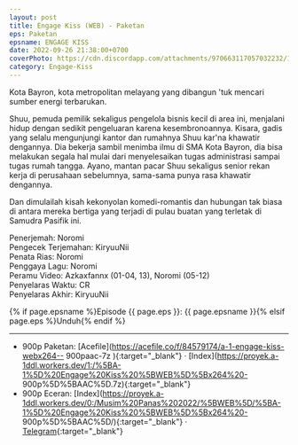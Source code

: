 ```yaml
---
layout: post
title: Engage Kiss (WEB) - Paketan
eps: Paketan
epsname: ENGAGE KISS
date: 2022-09-26 21:38:00+0700
coverPhoto: https://cdn.discordapp.com/attachments/970663117057032232/1047131346994204764/uwp2612334.jpeg
category: Engage-Kiss
---
```


Kota Bayron, kota metropolitan melayang yang dibangun 'tuk mencari sumber energi terbarukan.

Shuu, pemuda pemilik sekaligus pengelola bisnis kecil di area ini, menjalani hidup dengan sedikit pengeluaran karena kesembronoannya.
Kisara, gadis yang selalu mengunjungi kantor dan rumahnya Shuu kar'na khawatir dengannya. Dia bekerja sambil menimba ilmu di SMA Kota Bayron, dia bisa melakukan segala hal mulai dari menyelesaikan tugas administrasi sampai tugas rumah tangga.
Ayano, mantan pacar Shuu sekaligus senior rekan kerja di perusahaan sebelumnya, sama-sama punya rasa khawatir dengannya.

Dan dimulailah kisah kekonyolan komedi-romantis dan hubungan tak biasa di antara mereka bertiga yang terjadi di pulau buatan yang terletak di Samudra Pasifik ini.

Penerjemah: Noromi<br>
Pengecek Terjemahan: KiryuuNii<br>
Penata Rias: Noromi<br>
Penggaya Lagu: Noromi<br>
Peramu Video: Azkaxfannx (01-04, 13), Noromi (05-12)<br>
Penyelaras Waktu: CR<br>
Penyelaras Akhir: KiryuuNii<br>

{% if page.epsname %}Episode {{ page.eps }}: {{ page.epsname }}{% elsif page.eps %}Unduh{% endif %}

---
- 900p Paketan: [Acefile](https://acefile.co/f/84579174/a-1-engage-kiss-webx264-- 900paac-7z
){:target="_blank"} &middot; [Index](https://proyek.a-1ddl.workers.dev/1:/%5BA-1%5D%20Engage%20Kiss%20%5BWEB%5D%5Bx264%20- 900p%5D%5BAAC%5D.7z){:target="_blank"}<br>
- 900p Eceran: [Index](https://proyek.a-1ddl.workers.dev/0:/Musim%20Panas%202022/%5BWEB%5D/%5BA-1%5D%20Engage%20Kiss%20%5BWEB%5D%5Bx264%20- 900p%5D%5BAAC%5D/){:target="_blank"} &middot; [Telegram](https://t.me/a1fansub/153){:target="_blank"}
